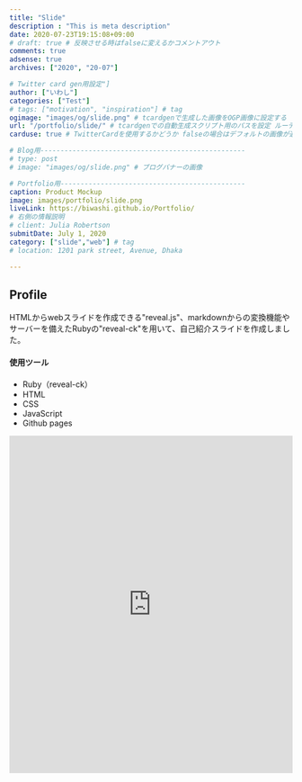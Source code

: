 ```yaml
---
title: "Slide"
description : "This is meta description"
date: 2020-07-23T19:15:08+09:00
# draft: true # 反映させる時はfalseに変えるかコメントアウト
comments: true
adsense: true
archives: ["2020", "20-07"]

# Twitter card gen用設定"]
author: ["いわし"]
categories: ["Test"]
# tags: ["motivation", "inspiration"] # tag
ogimage: "images/og/slide.png" # tcardgenで生成した画像をOGP画像に設定する
url: "/portfolio/slide/" # tcardgenでの自動生成スクリプト用のパスを設定 ルーティング固定の意味もある
carduse: true # TwitterCardを使用するかどうか falseの場合はデフォルトの画像が適用される

# Blog用---------------------------------------------------
# type: post
# image: "images/og/slide.png" # ブログバナーの画像

# Portfolio用----------------------------------------------
caption: Product Mockup
image: images/portfolio/slide.png
liveLink: https://biwashi.github.io/Portfolio/
# 右側の情報説明
# client: Julia Robertson
submitDate: July 1, 2020
category: ["slide","web"] # tag
# location: 1201 park street, Avenue, Dhaka

---
```


## Profile

HTMLからwebスライドを作成できる"reveal.js"、markdownからの変換機能やサーバーを備えたRubyの"reveal-ck"を用いて、自己紹介スライドを作成しました。

#### 使用ツール
- Ruby（reveal-ck）
- HTML
- CSS
- JavaScript
- Github pages

<iframe src="https://biwashi.github.io/Portfolio/" width="100%" height="600" frameborder="0" allowfullscreen="allowfullscreen" allow="geolocation *; microphone *; camera *; midi *; encrypted-media *"></iframe>

<br>
<br>

<div class="iframely-embed"><div class="iframely-responsive" style="height: 140px; padding-bottom: 0;"><a href="https://biwashi.github.io/Portfolio/" data-iframely-url="//cdn.iframe.ly/api/iframe?url=https%3A%2F%2Fbiwashi.github.io%2FPortfolio%2F&amp;key=f35ef3e07c3f9ce01b389a206da306f5&amp;iframe=card-small"></a></div></div><script async src="//cdn.iframe.ly/embed.js" charset="utf-8"></script>


